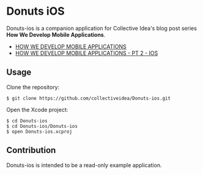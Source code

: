 # Donuts iOS
Donuts-ios is a companion application for Collective Idea's blog post series __How We Develop Mobile Applications__.

* [HOW WE DEVELOP MOBILE APPLICATIONS](https://collectiveidea.com/blog/archives/2016/11/04/how-we-develop-mobile-applications)
* [HOW WE DEVELOP MOBILE APPLICATIONS - PT 2 - IOS](https://collectiveidea.com/blog/archives/2016/12/05/how-we-develop-mobile-applications-part-2-ios)

## Usage
Clone the repository:
```
$ git clone https://github.com/collectiveidea/Donuts-ios.git
```

Open the Xcode project:
```
$ cd Donuts-ios
$ cd Donuts-ios/Donuts-ios
$ open Donuts-ios.xcproj
```

## Contribution
Donuts-ios is intended to be a read-only example application.
